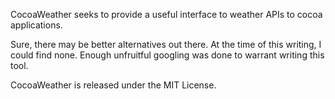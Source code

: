 CocoaWeather seeks to provide a useful interface to weather APIs to cocoa applications.

Sure, there may be better alternatives out there. 
At the time of this writing, I could find none.
Enough unfruitful googling was done to warrant writing this tool.

CocoaWeather is released under the MIT License.



